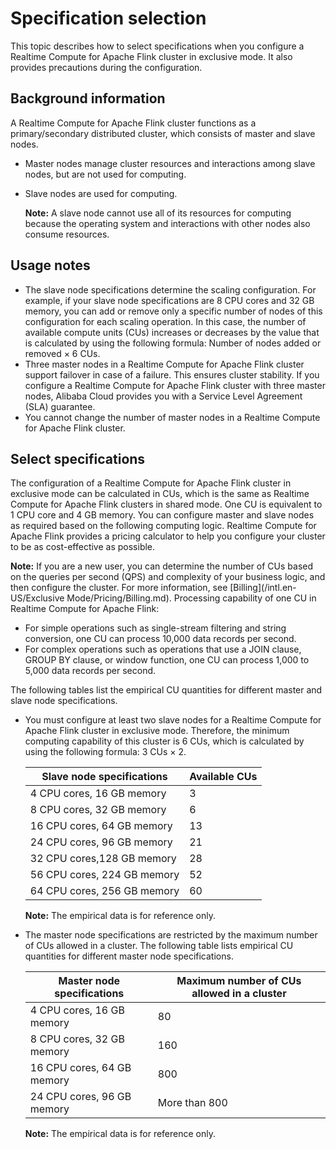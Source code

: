 # Specification selection

This topic describes how to select specifications when you configure a Realtime Compute for Apache Flink cluster in exclusive mode. It also provides precautions during the configuration.

## Background information

A Realtime Compute for Apache Flink cluster functions as a primary/secondary distributed cluster, which consists of master and slave nodes.

-   Master nodes manage cluster resources and interactions among slave nodes, but are not used for computing.
-   Slave nodes are used for computing.

    **Note:** A slave node cannot use all of its resources for computing because the operating system and interactions with other nodes also consume resources.


## Usage notes

-   The slave node specifications determine the scaling configuration. For example, if your slave node specifications are 8 CPU cores and 32 GB memory, you can add or remove only a specific number of nodes of this configuration for each scaling operation. In this case, the number of available compute units \(CUs\) increases or decreases by the value that is calculated by using the following formula: Number of nodes added or removed × 6 CUs.
-   Three master nodes in a Realtime Compute for Apache Flink cluster support failover in case of a failure. This ensures cluster stability. If you configure a Realtime Compute for Apache Flink cluster with three master nodes, Alibaba Cloud provides you with a Service Level Agreement \(SLA\) guarantee.
-   You cannot change the number of master nodes in a Realtime Compute for Apache Flink cluster.

## Select specifications

The configuration of a Realtime Compute for Apache Flink cluster in exclusive mode can be calculated in CUs, which is the same as Realtime Compute for Apache Flink clusters in shared mode. One CU is equivalent to 1 CPU core and 4 GB memory. You can configure master and slave nodes as required based on the following computing logic. Realtime Compute for Apache Flink provides a pricing calculator to help you configure your cluster to be as cost-effective as possible.

**Note:** If you are a new user, you can determine the number of CUs based on the queries per second \(QPS\) and complexity of your business logic, and then configure the cluster. For more information, see [Billing](/intl.en-US/Exclusive Mode/Pricing/Billing.md). Processing capability of one CU in Realtime Compute for Apache Flink:

-   For simple operations such as single-stream filtering and string conversion, one CU can process 10,000 data records per second.
-   For complex operations such as operations that use a JOIN clause, GROUP BY clause, or window function, one CU can process 1,000 to 5,000 data records per second.

The following tables list the empirical CU quantities for different master and slave node specifications.

-   You must configure at least two slave nodes for a Realtime Compute for Apache Flink cluster in exclusive mode. Therefore, the minimum computing capability of this cluster is 6 CUs, which is calculated by using the following formula: 3 CUs × 2.

    |Slave node specifications|Available CUs|
    |-------------------------|-------------|
    |4 CPU cores, 16 GB memory|3|
    |8 CPU cores, 32 GB memory|6|
    |16 CPU cores, 64 GB memory|13|
    |24 CPU cores, 96 GB memory|21|
    |32 CPU cores,128 GB memory|28|
    |56 CPU cores, 224 GB memory|52|
    |64 CPU cores, 256 GB memory|60|

    **Note:** The empirical data is for reference only.

-   The master node specifications are restricted by the maximum number of CUs allowed in a cluster. The following table lists empirical CU quantities for different master node specifications.

    |Master node specifications|Maximum number of CUs allowed in a cluster|
    |--------------------------|------------------------------------------|
    |4 CPU cores, 16 GB memory|80|
    |8 CPU cores, 32 GB memory|160|
    |16 CPU cores, 64 GB memory|800|
    |24 CPU cores, 96 GB memory|More than 800|

    **Note:** The empirical data is for reference only.


